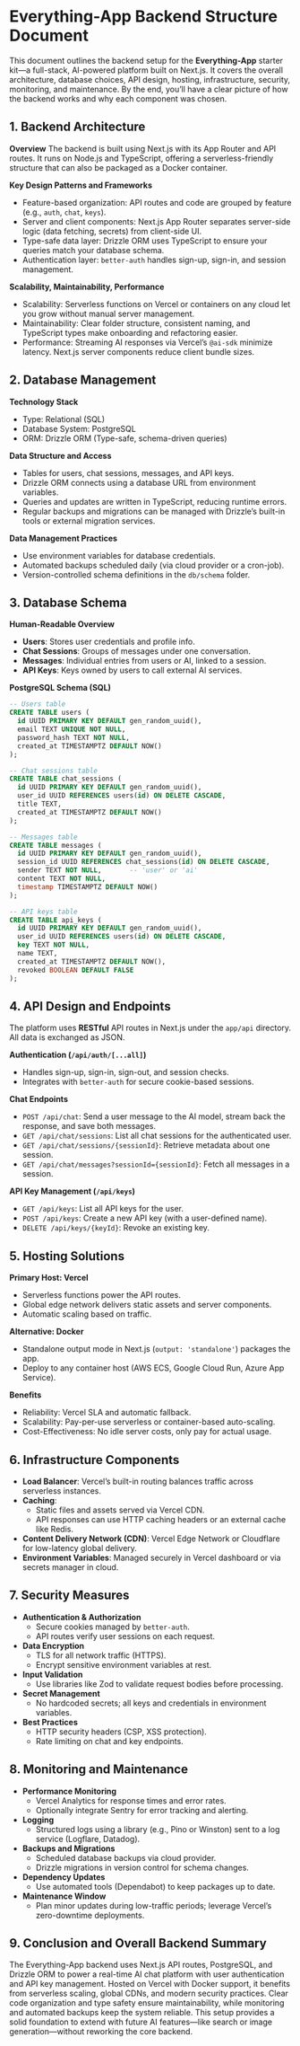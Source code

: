 # Everything-App Backend Structure Document

This document outlines the backend setup for the **Everything-App** starter kit—a full-stack, AI-powered platform built on Next.js. It covers the overall architecture, database choices, API design, hosting, infrastructure, security, monitoring, and maintenance. By the end, you’ll have a clear picture of how the backend works and why each component was chosen.

## 1. Backend Architecture

**Overview**
The backend is built using Next.js with its App Router and API routes. It runs on Node.js and TypeScript, offering a serverless-friendly structure that can also be packaged as a Docker container.

**Key Design Patterns and Frameworks**
- Feature-based organization: API routes and code are grouped by feature (e.g., `auth`, `chat`, `keys`).
- Server and client components: Next.js App Router separates server-side logic (data fetching, secrets) from client-side UI.
- Type-safe data layer: Drizzle ORM uses TypeScript to ensure your queries match your database schema.
- Authentication layer: `better-auth` handles sign-up, sign-in, and session management.

**Scalability, Maintainability, Performance**
- Scalability: Serverless functions on Vercel or containers on any cloud let you grow without manual server management.
- Maintainability: Clear folder structure, consistent naming, and TypeScript types make onboarding and refactoring easier.
- Performance: Streaming AI responses via Vercel’s `@ai-sdk` minimize latency. Next.js server components reduce client bundle sizes.

## 2. Database Management

**Technology Stack**
- Type: Relational (SQL)
- Database System: PostgreSQL
- ORM: Drizzle ORM (Type-safe, schema-driven queries)

**Data Structure and Access**
- Tables for users, chat sessions, messages, and API keys.
- Drizzle ORM connects using a database URL from environment variables.
- Queries and updates are written in TypeScript, reducing runtime errors.
- Regular backups and migrations can be managed with Drizzle’s built-in tools or external migration services.

**Data Management Practices**
- Use environment variables for database credentials.
- Automated backups scheduled daily (via cloud provider or a cron-job).
- Version-controlled schema definitions in the `db/schema` folder.

## 3. Database Schema

**Human-Readable Overview**
- **Users**: Stores user credentials and profile info.
- **Chat Sessions**: Groups of messages under one conversation.
- **Messages**: Individual entries from users or AI, linked to a session.
- **API Keys**: Keys owned by users to call external AI services.

**PostgreSQL Schema (SQL)**
```sql
-- Users table
CREATE TABLE users (
  id UUID PRIMARY KEY DEFAULT gen_random_uuid(),
  email TEXT UNIQUE NOT NULL,
  password_hash TEXT NOT NULL,
  created_at TIMESTAMPTZ DEFAULT NOW()
);

-- Chat sessions table
CREATE TABLE chat_sessions (
  id UUID PRIMARY KEY DEFAULT gen_random_uuid(),
  user_id UUID REFERENCES users(id) ON DELETE CASCADE,
  title TEXT,
  created_at TIMESTAMPTZ DEFAULT NOW()
);

-- Messages table
CREATE TABLE messages (
  id UUID PRIMARY KEY DEFAULT gen_random_uuid(),
  session_id UUID REFERENCES chat_sessions(id) ON DELETE CASCADE,
  sender TEXT NOT NULL,       -- 'user' or 'ai'
  content TEXT NOT NULL,
  timestamp TIMESTAMPTZ DEFAULT NOW()
);

-- API keys table
CREATE TABLE api_keys (
  id UUID PRIMARY KEY DEFAULT gen_random_uuid(),
  user_id UUID REFERENCES users(id) ON DELETE CASCADE,
  key TEXT NOT NULL,
  name TEXT,
  created_at TIMESTAMPTZ DEFAULT NOW(),
  revoked BOOLEAN DEFAULT FALSE
);
```  

## 4. API Design and Endpoints

The platform uses **RESTful** API routes in Next.js under the `app/api` directory. All data is exchanged as JSON.

**Authentication (`/api/auth/[...all]`)**
- Handles sign-up, sign-in, sign-out, and session checks.
- Integrates with `better-auth` for secure cookie-based sessions.

**Chat Endpoints**
- `POST /api/chat`: Send a user message to the AI model, stream back the response, and save both messages.
- `GET /api/chat/sessions`: List all chat sessions for the authenticated user.
- `GET /api/chat/sessions/{sessionId}`: Retrieve metadata about one session.
- `GET /api/chat/messages?sessionId={sessionId}`: Fetch all messages in a session.

**API Key Management (`/api/keys`)**
- `GET /api/keys`: List all API keys for the user.
- `POST /api/keys`: Create a new API key (with a user-defined name).
- `DELETE /api/keys/{keyId}`: Revoke an existing key.

## 5. Hosting Solutions

**Primary Host: Vercel**
- Serverless functions power the API routes.
- Global edge network delivers static assets and server components.
- Automatic scaling based on traffic.

**Alternative: Docker**
- Standalone output mode in Next.js (`output: 'standalone'`) packages the app.
- Deploy to any container host (AWS ECS, Google Cloud Run, Azure App Service).

**Benefits**
- Reliability: Vercel SLA and automatic fallback.
- Scalability: Pay-per-use serverless or container-based auto-scaling.
- Cost-Effectiveness: No idle server costs, only pay for actual usage.

## 6. Infrastructure Components

- **Load Balancer**: Vercel’s built-in routing balances traffic across serverless instances.
- **Caching**: 
  - Static files and assets served via Vercel CDN.
  - API responses can use HTTP caching headers or an external cache like Redis.
- **Content Delivery Network (CDN)**: Vercel Edge Network or Cloudflare for low-latency global delivery.
- **Environment Variables**: Managed securely in Vercel dashboard or via secrets manager in cloud.

## 7. Security Measures

- **Authentication & Authorization**
  - Secure cookies managed by `better-auth`.
  - API routes verify user sessions on each request.
- **Data Encryption**
  - TLS for all network traffic (HTTPS).
  - Encrypt sensitive environment variables at rest.
- **Input Validation**
  - Use libraries like Zod to validate request bodies before processing.
- **Secret Management**
  - No hardcoded secrets; all keys and credentials in environment variables.
- **Best Practices**
  - HTTP security headers (CSP, XSS protection).
  - Rate limiting on chat and key endpoints.

## 8. Monitoring and Maintenance

- **Performance Monitoring**
  - Vercel Analytics for response times and error rates.
  - Optionally integrate Sentry for error tracking and alerting.
- **Logging**
  - Structured logs using a library (e.g., Pino or Winston) sent to a log service (Logflare, Datadog).
- **Backups and Migrations**
  - Scheduled database backups via cloud provider.
  - Drizzle migrations in version control for schema changes.
- **Dependency Updates**
  - Use automated tools (Dependabot) to keep packages up to date.
- **Maintenance Window**
  - Plan minor updates during low-traffic periods; leverage Vercel’s zero-downtime deployments.

## 9. Conclusion and Overall Backend Summary

The Everything-App backend uses Next.js API routes, PostgreSQL, and Drizzle ORM to power a real-time AI chat platform with user authentication and API key management. Hosted on Vercel with Docker support, it benefits from serverless scaling, global CDNs, and modern security practices. Clear code organization and type safety ensure maintainability, while monitoring and automated backups keep the system reliable. This setup provides a solid foundation to extend with future AI features—like search or image generation—without reworking the core backend.